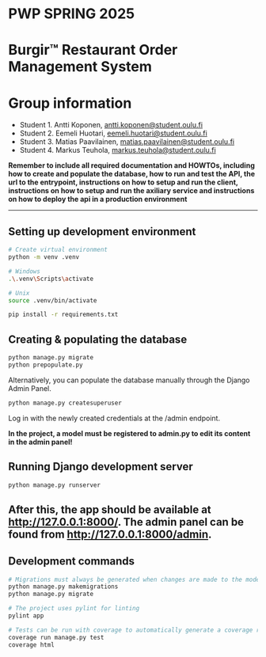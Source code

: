 # PWP SPRING 2025

# Burgir™ Restaurant Order Management System

# Group information

* Student 1. Antti Koponen, <antti.koponen@student.oulu.fi>
* Student 2. Eemeli Huotari, <eemeli.huotari@student.oulu.fi>
* Student 3. Matias Paavilainen, <matias.paavilainen@student.oulu.fi>
* Student 4. Markus Teuhola, <markus.teuhola@student.oulu.fi>

__Remember to include all required documentation and HOWTOs, including how to create and populate the database, how to run and test the API, the url to the entrypoint, instructions on how to setup and run the client, instructions on how to setup and run the axiliary service and instructions on how to deploy the api in a production environment__

-----
## Setting up development environment
```bash
# Create virtual environment
python -m venv .venv

# Windows
.\.venv\Scripts\activate

# Unix
source .venv/bin/activate

pip install -r requirements.txt
```

## Creating & populating the database
```bash
python manage.py migrate
python prepopulate.py
```
Alternatively, you can populate the database manually through the Django Admin Panel.
```bash
python manage.py createsuperuser
```

Log in with the newly created credentials at the /admin endpoint.

**In the project, a model must be registered to admin.py to edit its content in the admin panel!**
## Running Django development server
```bash
python manage.py runserver
```
After this, the app should be available at http://127.0.0.1:8000/.
The admin panel can be found from http://127.0.0.1:8000/admin.
-----

## Development commands
```bash
# Migrations must always be generated when changes are made to the models.
python manage.py makemigrations
python manage.py migrate
```
```bash
# The project uses pylint for linting
pylint app
```
```bash
# Tests can be run with coverage to automatically generate a coverage report.
coverage run manage.py test
coverage html
```
